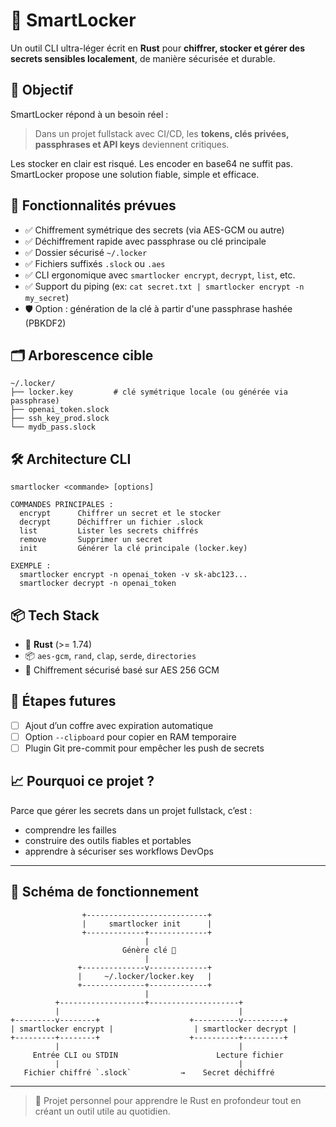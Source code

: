 # 🔐 SmartLocker

Un outil CLI ultra-léger écrit en **Rust** pour **chiffrer, stocker et gérer des secrets sensibles localement**, de manière sécurisée et durable.

## 🚀 Objectif

SmartLocker répond à un besoin réel :

> Dans un projet fullstack avec CI/CD, les **tokens, clés privées, passphrases et API keys** deviennent critiques.

Les stocker en clair est risqué. Les encoder en base64 ne suffit pas. SmartLocker propose une solution fiable, simple et efficace.

## 🎯 Fonctionnalités prévues

- ✅ Chiffrement symétrique des secrets (via AES-GCM ou autre)
- ✅ Déchiffrement rapide avec passphrase ou clé principale
- ✅ Dossier sécurisé `~/.locker`
- ✅ Fichiers suffixés `.slock` ou `.aes`
- ✅ CLI ergonomique avec `smartlocker encrypt`, `decrypt`, `list`, etc.
- ✅ Support du piping (ex: `cat secret.txt | smartlocker encrypt -n my_secret`)
- 🛡️ Option : génération de la clé à partir d'une passphrase hashée (PBKDF2)

## 🗂️ Arborescence cible

```
~/.locker/
├── locker.key         # clé symétrique locale (ou générée via passphrase)
├── openai_token.slock
├── ssh_key_prod.slock
└── mydb_pass.slock
```

## 🛠️ Architecture CLI

```
smartlocker <commande> [options]

COMMANDES PRINCIPALES :
  encrypt      Chiffrer un secret et le stocker
  decrypt      Déchiffrer un fichier .slock
  list         Lister les secrets chiffrés
  remove       Supprimer un secret
  init         Générer la clé principale (locker.key)

EXEMPLE :
  smartlocker encrypt -n openai_token -v sk-abc123...
  smartlocker decrypt -n openai_token
```

## 📦 Tech Stack

- 🦀 **Rust** (>= 1.74)
- 📦 `aes-gcm`, `rand`, `clap`, `serde`, `directories`
- 🔐 Chiffrement sécurisé basé sur AES 256 GCM

## 🧱 Étapes futures

- [ ]  Ajout d’un coffre avec expiration automatique
- [ ]  Option `--clipboard` pour copier en RAM temporaire
- [ ]  Plugin Git pre-commit pour empêcher les push de secrets

## 📈 Pourquoi ce projet ?

Parce que gérer les secrets dans un projet fullstack, c’est :

- comprendre les failles
- construire des outils fiables et portables
- apprendre à sécuriser ses workflows DevOps

---

## 🧠 Schéma de fonctionnement

```
                +---------------------------+
                |     smartlocker init      |
                +-------------+-------------+
                              |
                         Génère clé 🔑
                              |
               +--------------v-------------+
               |     ~/.locker/locker.key   |
               +--------------+-------------+
                              |
          +-------------------+--------------------+
          |                                        |
+---------v--------+                    +----------v---------+
| smartlocker encrypt |                  | smartlocker decrypt |
+---------+--------+                    +----------+---------+
          |                                        |
     Entrée CLI ou STDIN                      Lecture fichier
          |                                        |
   Fichier chiffré `.slock`           →    Secret déchiffré
```

---

> 🔐 Projet personnel pour apprendre le Rust en profondeur tout en créant un outil utile au quotidien.